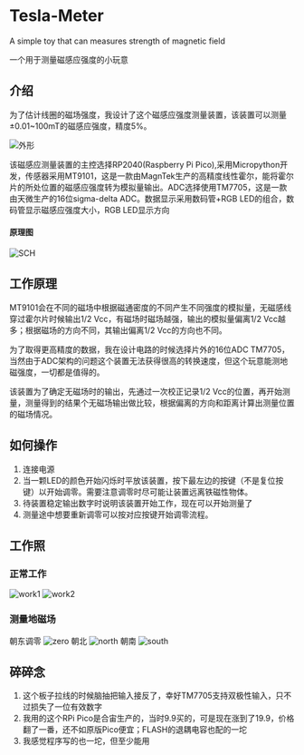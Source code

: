 # Tesla-Meter
A simple toy that can measures strength of magnetic field

一个用于测量磁感应强度的小玩意

## 介绍
为了估计线圈的磁场强度，我设计了这个磁感应强度测量装置，该装置可以测量±0.01~100mT的磁感应强度，精度5%。

![外形](/Tesla-Meter/resource/IMG_20240429_212745.jpg)

该磁感应测量装置的主控选择RP2040(Raspberry Pi Pico),采用Micropython开发，传感器采用MT9101，这是一款由MagnTek生产的高精度线性霍尔，能将霍尔片的所处位置的磁感应强度转为模拟量输出。ADC选择使用TM7705，这是一款由天微生产的16位sigma-delta ADC。数据显示采用数码管+RGB LED的组合，数码管显示磁感应强度大小，RGB LED显示方向

#### 原理图
![SCH](/Tesla-Meter/resource/SCH_Schematic.svg)

## 工作原理
MT9101会在不同的磁场中根据磁通密度的不同产生不同强度的模拟量，无磁感线穿过霍尔片时候输出1/2 Vcc，有磁场时磁场越强，输出的模拟量偏离1/2 Vcc越多；根据磁场的方向不同，其输出偏离1/2 Vcc的方向也不同。

为了取得更高精度的数据，我在设计电路的时候选择片外的16位ADC TM7705，当然由于ADC架构的问题这个装置无法获得很高的转换速度，但这个玩意能测地磁强度，一切都是值得的。

该装置为了确定无磁场时的输出，先通过一次校正记录1/2 Vcc的位置，再开始测量，测量得到的结果个无磁场输出做比较，根据偏离的方向和距离计算出测量位置的磁场情况。

## 如何操作
1. 连接电源
2. 当一颗LED的颜色开始闪烁时平放该装置，按下最左边的按键（不是复位按键）以开始调零。需要注意调零时尽可能让装置远离铁磁性物体。
3. 待装置稳定输出数字时说明该装置开始工作，现在可以开始测量了
4. 测量途中想要重新调零可以按对应按键开始调零流程。

## 工作照
### 正常工作
![work1](/Tesla-Meter/resource/IMG_20240429_212957.jpg)
![work2](/Tesla-Meter/resource/IMG_20240429_213007.jpg)

### 测量地磁场
朝东调零
![zero](/Tesla-Meter/resource/IMG_0332.JPG)
朝北
![north](/Tesla-Meter/resource/IMG_0337.JPG)
朝南
![south](/Tesla-Meter/resource/IMG_0338.JPG)

## 碎碎念
1. 这个板子拉线的时候脑抽把输入接反了，幸好TM7705支持双极性输入，只不过损失了一位有效数字
2. 我用的这个RPi Pico是合宙生产的，当时9.9买的，可是现在涨到了19.9，价格翻了一番，还不如原版Pico便宜；FLASH的退耦电容也配的一坨
3. 我感觉程序写的也一坨，但至少能用